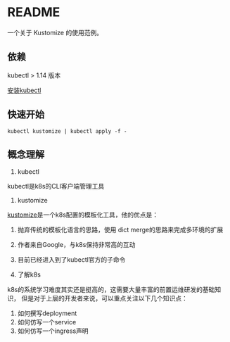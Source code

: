 # README

一个关于 Kustomize 的使用范例。


## 依赖

kubectl > 1.14 版本

[安装kubectl](https://kubernetes.io/docs/tasks/tools/install-kubectl/)


## 快速开始

```
kubectl kustomize | kubectl apply -f -
```


## 概念理解

1. kubectl

kubectl是k8s的CLI客户端管理工具

1. kustomize

[kustomize](https://kustomize.io/)是一个k8s配置的模板化工具，他的优点是：

1. 抛弃传统的模板化语言的思路，使用 dict merge的思路来完成多环境的扩展
1. 作者来自Google，与k8s保持非常高的互动
1. 目前已经进入到了kubectl官方的子命令

1. 了解k8s

k8s的系统学习难度其实还是挺高的，这需要大量丰富的前置运维研发的基础知识，
但是对于上层的开发者来说，可以重点关注以下几个知识点：

1. 如何撰写deployment
1. 如何仿写一个service
1. 如何仿写一个ingress声明